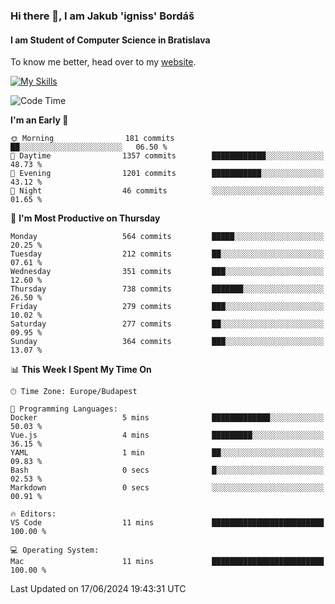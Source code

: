 ### Hi there 👋, I am Jakub 'igniss' Bordáš

#### I am Student of Computer Science in Bratislava
To know me better, head over to my [website](https://bordas.sk).

[![My Skills](https://skillicons.dev/icons?i=js,html,css,figma,svelte,java,kotlin,python,postgresql,typescript,nest,nodejs)](https://bordas.sk)


<!--START_SECTION:waka-->
![Code Time](http://img.shields.io/badge/Code%20Time-1%2C480%20hrs%2016%20mins-blue)

**I'm an Early 🐤** 

```text
🌞 Morning                181 commits         ██░░░░░░░░░░░░░░░░░░░░░░░   06.50 % 
🌆 Daytime                1357 commits        ████████████░░░░░░░░░░░░░   48.73 % 
🌃 Evening                1201 commits        ███████████░░░░░░░░░░░░░░   43.12 % 
🌙 Night                  46 commits          ░░░░░░░░░░░░░░░░░░░░░░░░░   01.65 % 
```
📅 **I'm Most Productive on Thursday** 

```text
Monday                   564 commits         █████░░░░░░░░░░░░░░░░░░░░   20.25 % 
Tuesday                  212 commits         ██░░░░░░░░░░░░░░░░░░░░░░░   07.61 % 
Wednesday                351 commits         ███░░░░░░░░░░░░░░░░░░░░░░   12.60 % 
Thursday                 738 commits         ███████░░░░░░░░░░░░░░░░░░   26.50 % 
Friday                   279 commits         ███░░░░░░░░░░░░░░░░░░░░░░   10.02 % 
Saturday                 277 commits         ██░░░░░░░░░░░░░░░░░░░░░░░   09.95 % 
Sunday                   364 commits         ███░░░░░░░░░░░░░░░░░░░░░░   13.07 % 
```


📊 **This Week I Spent My Time On** 

```text
🕑︎ Time Zone: Europe/Budapest

💬 Programming Languages: 
Docker                   5 mins              █████████████░░░░░░░░░░░░   50.03 % 
Vue.js                   4 mins              █████████░░░░░░░░░░░░░░░░   36.15 % 
YAML                     1 min               ██░░░░░░░░░░░░░░░░░░░░░░░   09.83 % 
Bash                     0 secs              █░░░░░░░░░░░░░░░░░░░░░░░░   02.53 % 
Markdown                 0 secs              ░░░░░░░░░░░░░░░░░░░░░░░░░   00.91 % 

🔥 Editors: 
VS Code                  11 mins             █████████████████████████   100.00 % 

💻 Operating System: 
Mac                      11 mins             █████████████████████████   100.00 % 
```


 Last Updated on 17/06/2024 19:43:31 UTC
<!--END_SECTION:waka-->
